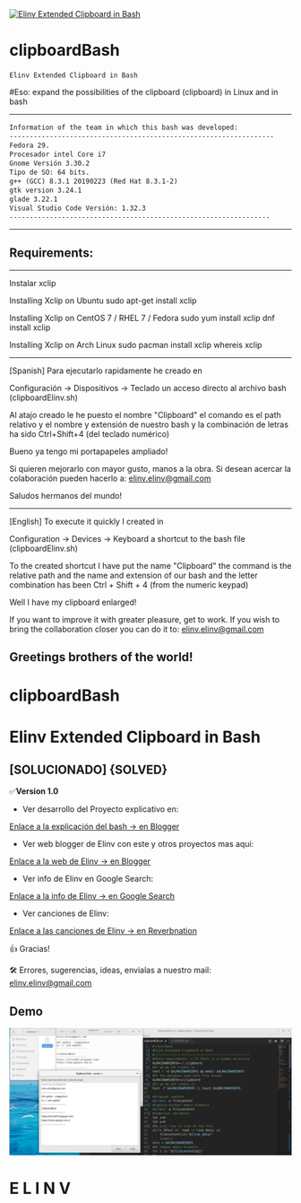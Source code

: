 <a href="https://elinv007.blogspot.com/2019/03/c-cpp-glade-gtk3-signal-handlers-error.html">
   <img src="https://avatars1.githubusercontent.com/u/18106503?s=88&v=4" 
   title="Elinv Extended Clipboard in Bash" alt="Elinv Extended Clipboard in Bash">
</a><br>

# clipboardBash
	Elinv Extended Clipboard in Bash

#Eso: 
	expand the possibilities of the clipboard (clipboard)
	in Linux and in bash

---
    Information of the team in which this bash was developed:
    ------------------------------------------------------------------
    Fedora 29.
    Procesador intel Core i7
    Gnome Versión 3.30.2
    Tipo de SO: 64 bits.
    g++ (GCC) 8.3.1 20190223 (Red Hat 8.3.1-2)
    gtk version 3.24.1
    glade 3.22.1
    Visual Studio Code Versión: 1.32.3
    -----------------------------------------------------------------
---

## Requirements:
---
Instalar xclip

Installing Xclip on Ubuntu
sudo apt-get install xclip

Installing Xclip on CentOS 7 / RHEL 7 / Fedora
sudo yum install xclip
dnf install xclip

Installing Xclip on Arch Linux
sudo pacman install xclip
whereis xclip

---

[Spanish]
Para ejecutarlo rapidamente he creado en

Configuración -> Dispositivos -> Teclado
un acceso directo al archivo bash (clipboardElinv.sh)

Al atajo creado le he puesto el nombre "Clipboard"
el comando es el path relativo y el nombre y extensión de nuestro bash
y la combinación de letras ha sido Ctrl+Shift+4 (del teclado numérico)

Bueno ya tengo mi portapapeles ampliado!

Si quieren mejorarlo con mayor gusto, manos a la obra.
Si desean acercar la colaboración pueden hacerlo a:
elinv.elinv@gmail.com

Saludos hermanos del mundo!

---

[English]
To execute it quickly I created in

Configuration -> Devices -> Keyboard
a shortcut to the bash file (clipboardElinv.sh)

To the created shortcut I have put the name "Clipboard"
the command is the relative path and the name and extension of our bash
and the letter combination has been Ctrl + Shift + 4 (from the numeric keypad)

Well I have my clipboard enlarged!

If you want to improve it with greater pleasure, get to work.
If you wish to bring the collaboration closer you can do it to:
elinv.elinv@gmail.com

Greetings brothers of the world!
---

# clipboardBash
# Elinv Extended Clipboard in Bash
## [SOLUCIONADO] {SOLVED}

✅**Version 1.0**
- Ver desarrollo del Proyecto explicativo en:

<a href="https://elinv007.blogspot.com/2019/03/c-cpp-glade-gtk3-signal-handlers-error.html">
   Enlace a la explicación del bash -> en Blogger
</a>

- Ver web blogger de Elinv con este y otros proyectos mas aqui:

<a href="https://elinv007.blogspot.com/">
   Enlace a la web de Elinv  -> en Blogger
</a>

- Ver info de Elinv en Google Search:

<a href="https://www.google.com.ar/search?q=elinv">
   Enlace a la info de Elinv  -> en Google Search
</a>

- Ver canciones de Elinv:

<a href="https://www.reverbnation.com/elinv">
   Enlace a las canciones de Elinv  -> en Reverbnation
</a>

👍 Gracias!

🛠️ Errores, sugerencias, ideas, envialas a nuestro mail: <elinv.elinv@gmail.com>

## 	Demo
![demo](./clipboardextendelinv.png)

# E L I N V
